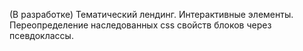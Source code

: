 (В разработке) Тематический лендинг. Интерактивные элементы. Переопределение наследованных css свойств блоков через псевдоклассы.

